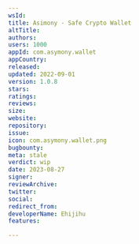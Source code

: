 ```yaml
---
wsId: 
title: Asimony - Safe Crypto Wallet
altTitle: 
authors: 
users: 1000
appId: com.asymony.wallet
appCountry: 
released: 
updated: 2022-09-01
version: 1.0.8
stars: 
ratings: 
reviews: 
size: 
website: 
repository: 
issue: 
icon: com.asymony.wallet.png
bugbounty: 
meta: stale
verdict: wip
date: 2023-08-27
signer: 
reviewArchive: 
twitter: 
social: 
redirect_from: 
developerName: Ehijihu
features: 

---
```


